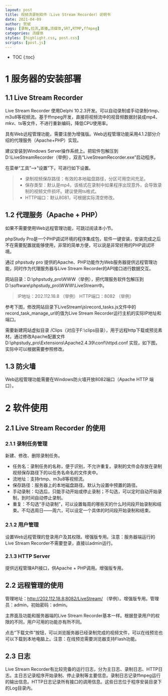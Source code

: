 ```yaml
---
layout: post
title: 视频流录制软件（Live Stream Recorder）说明书
date: 2021-04-09
author: 贺斌
tags: [录制,拉流,直播,流媒体,SRT,RTMP,ffmpeg]
categories: 流媒体
styles: [highlight.css, post.css]
scripts: [post.js]
---
```


* TOC 
{:toc}

# 1	服务器的安装部署

## 1.1	Live Stream Recorder

Live Stream Recorder 使用Delphi 10.2.3开发。可以自动录制或手动录制rtmp、m3u8等视频流。基于ffmpeg开发，直接将视频流中的视音频数据封装成mp4、mkv、ts等文件，不进行重新编码，降低CPU使用率。

具有Web远程管理功能，需要注册为增强版。Web远程管理功能采用4.1.2部分介绍的代理服务（Apache+PHP）实现。

建议安装到Windows Server操作系统上。把软件包解压到D:\LiveStreamRecorder（举例），双击“LiveStreamRecorder.exe”启动程序。

在菜单“工具”-->“设置”下，可进行如下设置。
 
>- 录制视频保存路径：有效的本地磁盘路径，分区可用空间充足。
>- 保存类型：默认是mp4，该格式在录制中如果程序出现意外，会导致录制的视频文件损坏。建议使用ts格式。
>- HTTP端口：默认8081，可根据实际清空修改。 

## 1.2	代理服务（Apache + PHP）

如果不需要使用Web远程管理功能，可跳过阅读本小节。

phpStudy Pro是一个PHP调试环境的程序集成包，软件一键安装，安装完成之后不在需要配置就能够使用，非常的简单方便，可以说是非常好用的PHP调试环境。

通过 phpstudy pro 提供的Apache、PHP功能作为Web服务器提供远程管理功能，同时作为代理服务器与Live Stream Recorder的API接口进行数据交互。

网站目录：D:\phpstudy_pro\WWW（举例），把代理服务软件包解压到D:\software\phpstudy_pro\WWW\LiveStream中。

> IP地址：202.112.18.8  （举例）
> HTTP端口：8082        （举例）

参考下图，修改网站目录下LiveStream\js\record_tasks.js文件中的record_task_manage_url的值为Live Stream Recorder运行主机的实际IP地址和端口。
 
需要新建网站虚拟目录 /Clips（对应于F:\clips目录），用于远程http下载或预览素材。通过修改Apache配置文件D:\phpstudy_pro\Extensions\Apache2.4.39\conf\httpd.conf 实现，如下图，实际中可以根据需要参照修改。
 

## 1.3	防火墙

Web远程管理功能需要在Windows防火墙开放8082端口（Apache HTTP 端口）。


# 2	 软件使用

## 2.1	Live Stream Recorder 的使用

### 2.1.1	 录制任务管理

新建、修改、删除录制任务。

- 任务名：录制任务的名称，便于识别，不允许重复。录制的文件会存放在录制视频保存路径下的以任务名命名的文件夹中。
- 流地址：支持rtmp、m3u8等视频流。
- 保存路径：服务器上的本地磁盘路径。默认为设置中预置的路径。
- 手动录制：勾选后，只能手动开始或停止录制；不勾选，可以定时自动开始录制，到时间自动停止录制。
- 重复：不勾选“手动录制”，可以设置每周的哪些天的什么时间段开始录制和结束。不勾选周日——周六，可以设定一个具体的时间段开始录制和结束。
 
### 2.1.2	用户管理

设置Web远程管理的登录用户及其权限。增强版专用。注意：服务器端运行的Live Stream Recorder不需要登录，直接以admin运行。
 
### 2.1.3	HTTP Server

提供远程管理API接口，供Apache + PHP调用。增强版专用。
 
## 2.2	远程管理的使用

管理地址：http://202.112.18.8:8082/LiveStream/ （举例）。增强版专用。管理员：admin，初始密码：admin。

主界面及功能和服务器端的Live Stream Recorder基本一样。根据登录用户的权限的不同，用户可用的功能亦有所不同。
  
点击“下载文件”按钮，可以浏览服务器已经录制完成的视频文件，可以在线预览也可以下载到本地电脑上。注意：在线预览需要浏览器支持Flash功能。
 
## 2.3	日志
Live Stream Recorder有比较完备的运行日志，分为主日志、录制日志、HTTP日志。主日志记录程序开始录制、停止录制等主要信息。录制日志记录ffmpeg运行的输出信息。HTTP日志记录所有接口的调用信息。这些日志位于程序安装目录下的Log目录内。

